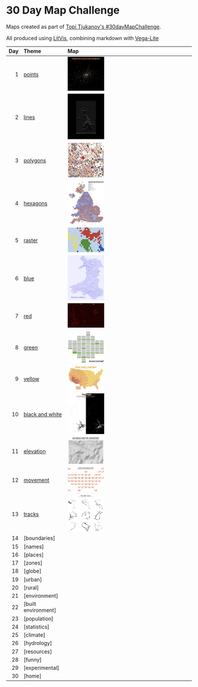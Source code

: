 # 30 Day Map Challenge

Maps created as part of [Topi Tjukanov's #30dayMapChallenge](https://twitter.com/tjukanov/status/1187713840550744066).

All produced using [LitVis](https://github.com/gicentre/litvis), combining markdown with [Vega-Lite](https://vega.github.io/vega-lite)

| Day | Theme                                  | Map                                                             |
| --: | :------------------------------------- | :-------------------------------------------------------------- |
|   1 | [points](d01Points.md)                 | [<img src="images/day01.jpg" width=30% />](d01Points.md)        |
|   2 | [lines ](d02Lines.md)                  | [<img src="images/day02.png" width=30% />](d02Lines.md)         |
|   3 | [polygons](d03Polygons.md)             | [<img src="images/day03.jpg" width=30% />](d03Polygons.md)      |
|   4 | [hexagons](d04Hexagons.md)             | [<img src="images/day04.jpg" width=30% />](d04Hexagons.md)      |
|   5 | [raster](d05Raster.md)                 | [<img src="images/day05.png" width=30% />](d05Raster.md)        |
|   6 | [blue](d06Blue.md)                     | [<img src="images/day06.jpg" width=30% />](d06Blue.md)          |
|   7 | [red](d07Red.md)                       | [<img src="images/day07.jpg" width=30% />](d07Red.md)           |
|   8 | [green](d08Green.md)                   | [<img src="images/day08.jpg" width=30% />](d08Green.md)         |
|   9 | [yellow](d09Yellow.md)                 | [<img src="images/day09.jpg" width=30% />](d09Yellow.md)        |
|  10 | [black and white](d10BlackAndWhite.md) | [<img src="images/day10.jpg" width=30% />](d10BlackAndWhite.md) |
|  11 | [elevation](d11Elevation.md)           | [<img src="images/day11.jpg" width=30% />](d11Elevation.md)     |
|  12 | [movement](d12Movement.md)             | [<img src="images/day12.jpg" width=30% />](d12Movement.md)      |
|  13 | [tracks](d13Tracks.md)                 | [<img src="images/day13.png" width=30% />](d13Tracks.md)        |
|  14 | [boundaries]                           |                                                                 |
|  15 | [names]                                |                                                                 |
|  16 | [places]                               |                                                                 |
|  17 | [zones]                                |                                                                 |
|  18 | [globe]                                |                                                                 |
|  19 | [urban]                                |                                                                 |
|  20 | [rural]                                |                                                                 |
|  21 | [environment]                          |                                                                 |
|  22 | [built environment]                    |                                                                 |
|  23 | [population]                           |                                                                 |
|  24 | [statistics]                           |                                                                 |
|  25 | [climate]                              |                                                                 |
|  26 | [hydrology]                            |                                                                 |
|  27 | [resources]                            |                                                                 |
|  28 | [funny]                                |                                                                 |
|  29 | [experimental]                         |                                                                 |
|  30 | [home]                                 |                                                                 |
